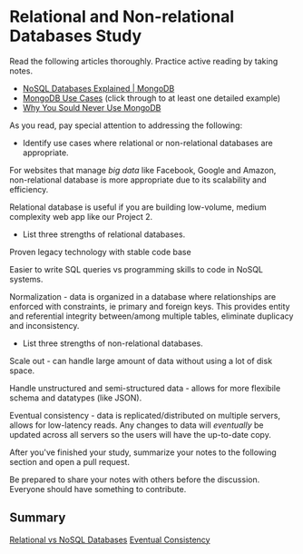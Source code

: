 # Relational and Non-relational Databases Study

Read the following articles thoroughly. Practice active reading by taking notes.

-   [NoSQL Databases Explained | MongoDB](https://www.mongodb.com/nosql-explained)
-   [MongoDB Use Cases](http://docs.mongodb.org/ecosystem/use-cases/) (click
    through to at least one detailed example)
-   [Why You Sould Never Use MongoDB](http://www.sarahmei.com/blog/2013/11/11/why-you-should-never-use-mongodb/)

As you read, pay special attention to addressing the following:

-   Identify use cases where relational or non-relational databases are
    appropriate.

For websites that manage *big data* like Facebook, Google and Amazon, non-relational database is more appropriate due to its scalability and efficiency.

Relational database is useful if you are building low-volume, medium complexity web app like our Project 2.

-   List three strengths of relational databases.

Proven legacy technology with stable code base

Easier to write SQL queries vs programming skills to code in NoSQL systems.

Normalization - data is organized in a database where relationships are enforced with constraints, ie primary and foreign keys. This provides entity and referential integrity between/among multiple tables, eliminate duplicacy and inconsistency.

-   List three strengths of non-relational databases.

Scale out - can handle large amount of data without using a lot of disk space.

Handle unstructured and semi-structured data - allows for more flexibile schema and datatypes (like JSON).

Eventual consistency - data is replicated/distributed on multiple servers, allows for low-latency reads. Any changes to data will *eventually* be updated across all servers so the users will have the up-to-date copy.




After you've finished your study, summarize your notes to the following section
and open a pull request.

Be prepared to share your notes with others before the discussion. Everyone
should have something to contribute.

## Summary

[Relational vs NoSQL Databases](https://www.youtube.com/watch?v=XPqrY7YEs0A)
[Eventual Consistency](http://stackoverflow.com/questions/10078540/eventual-consistency-in-plain-english)
